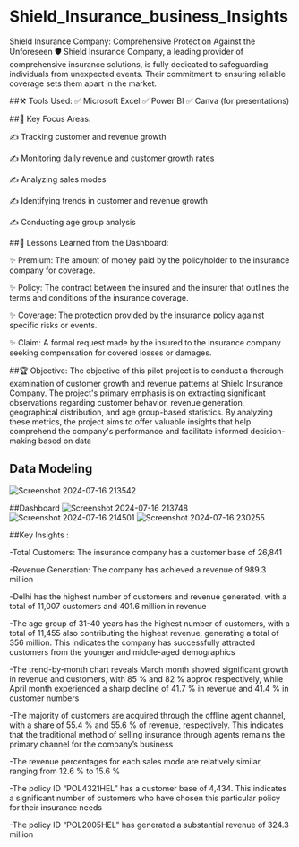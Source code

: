 # Shield_Insurance_business_Insights

Shield Insurance Company: Comprehensive Protection Against the Unforeseen 🛡️
Shield Insurance Company, a leading provider of comprehensive insurance solutions, is fully dedicated to safeguarding individuals from unexpected events. Their commitment to ensuring reliable coverage sets them apart in the market.

##⚒️ Tools Used:
✅ Microsoft Excel
✅ Power BI
✅ Canva (for presentations)

##🎯 Key Focus Areas:

✍ Tracking customer and revenue growth

✍ Monitoring daily revenue and customer growth rates

✍ Analyzing sales modes

✍ Identifying trends in customer and revenue growth

✍ Conducting age group analysis

##🌟 Lessons Learned from the Dashboard:

✨ Premium: The amount of money paid by the policyholder to the insurance company for coverage.

✨ Policy: The contract between the insured and the insurer that outlines the terms and conditions of the insurance coverage.

✨ Coverage: The protection provided by the insurance policy against specific risks or events.

✨ Claim: A formal request made by the insured to the insurance company seeking compensation for covered losses or damages.

##🏆 Objective:
The objective of this pilot project is to conduct a thorough examination of customer growth and revenue patterns at Shield Insurance Company. The project's primary emphasis is on extracting significant observations regarding customer behavior, revenue generation, geographical distribution, and age group-based statistics. By analyzing these metrics, the project aims to offer valuable insights that help comprehend the company's performance and facilitate informed decision-making based on data

## Data Modeling 

![Screenshot 2024-07-16 213542](https://github.com/user-attachments/assets/34245122-d130-4b09-be68-3a1b87310b35)

##Dashboard
![Screenshot 2024-07-16 213748](https://github.com/user-attachments/assets/2008079f-0b51-4dd4-a854-d003831d5e6f)
![Screenshot 2024-07-16 214501](https://github.com/user-attachments/assets/79fed1b3-6101-4103-9c89-af79cb3bb249)
![Screenshot 2024-07-16 230255](https://github.com/user-attachments/assets/eb3ee056-9da0-4ed8-acaf-a4cd238ae297)



##Key Insights :

-Total Customers: The insurance company has a customer base of 26,841

-Revenue Generation: The company has achieved a revenue of 989.3 million

-Delhi has the highest number of customers and revenue generated, with a total of 11,007 customers and 401.6 million in revenue

-The age group of 31-40 years has the highest number of customers, with a total of 11,455 also contributing the highest revenue, generating a total of 356 million. This indicates the company has successfully attracted customers from the younger and middle-aged demographics

-The trend-by-month chart reveals March month showed significant growth in revenue and customers, with 85 % and 82 % approx respectively, while April month experienced a sharp decline of 41.7 % in revenue and 41.4 % in customer numbers

-The majority of customers are acquired through the offline agent channel, with a share of 55.4 % and 55.6 % of revenue, respectively. This indicates that the traditional method of selling insurance through agents remains the primary channel for the company’s business

-The revenue percentages for each sales mode are relatively similar, ranging from 12.6 % to 15.6 %

-The policy ID “POL4321HEL” has a customer base of 4,434. This indicates a significant number of customers who have chosen this particular policy for their insurance needs

-The policy ID “POL2005HEL” has generated a substantial revenue of 324.3 million

